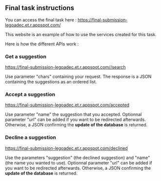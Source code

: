 ## Final task instructions

You can access the final task here : https://final-submission-legoadec.et.r.appspot.com/

This website is an example of how to use the services created for this task.

Here is how the different APIs work :

### Get a suggestion

https://final-submission-legoadec.et.r.appspot.com//search

Use parameter "chars" containing your request. The response is a JSON containing the suggestions as an ordered list.

### Accept a suggestion

https://final-submission-legoadec.et.r.appspot.com/accepted

Use parameter "name" the suggestion that you accepted. 
Optionnal parameter "url" can be added if you want to be redirected afterwards. 
Otherwise, a JSON confirming the **update of the database** is returned.

### Decline a suggestion

https://final-submission-legoadec.et.r.appspot.com/declined

Use the parameters "suggestion" (the declined suggestion) and "name" (the name you wanted to use). 
Optionnal parameter "url" can be added if you want to be redirected afterwards. 
Otherwise, a JSON confirming the **update of the database** is returned.

